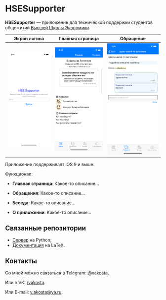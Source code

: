 # HSESupporter
**HSESupporter** — приложение для технической поддержки студентов общежитий [Высшей Школы Экономики](https://www.hse.ru/).

Экран логина            |  Главная страница          |  Обращение
:-------------------------:|:-------------------------:|:-------------------------:
![Экран логина](images/login.png)  |  ![Главная страница](images/main_page.png) |  ![Обращение](images/problem_page.png)

Приложение поддерживает iOS 9 и выше.

Функционал:

  * **Главная страница**: Какое-то описание...

  * **Обращения**: Какое-то описание...

  * **Беседа**: Какое-то описание...

  * **О приложении**: Какое-то описание...

## Связанные репозитории
- [Сервер](https://github.com/Vakosta/HSESupporterBackend) на Python;
- [Документация](https://github.com/Vakosta/HSESupporter-Documentation) на LaTeX.

## Контакты
Со мной можно связаться в Telegram: [@vakosta](https://t.me/vakosta).

Или в VK: [/vakosta](https://vk.com/vakosta).

Или E-mail: [v.akosta@ya.ru](mailto:v.akosta@ya.ru).
